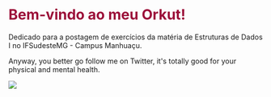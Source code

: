 <h1 style = "color: #9c103a">Bem-vindo ao meu Orkut!</h1>

<p>Dedicado para a postagem de exercícios da matéria de Estruturas de Dados I no IFSudesteMG - Campus Manhuaçu.</p>
<p>Anyway, you better go follow me on Twitter, it's totally good for your physical and mental health.</p>

![](https://i.gifer.com/DTSl.gif)
